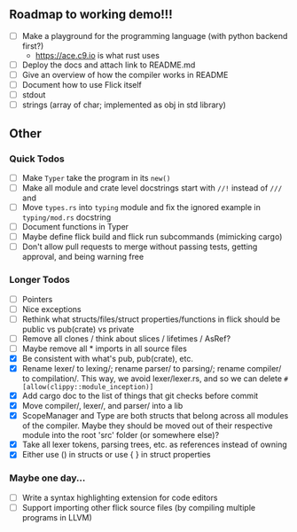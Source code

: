 ## Roadmap to working demo!!!

- [ ] Make a playground for the programming language (with python backend first?)
    - https://ace.c9.io is what rust uses
- [ ] Deploy the docs and attach link to README.md
- [ ] Give an overview of how the compiler works in README
- [ ] Document how to use Flick itself
- [ ] stdout
- [ ] strings (array of char; implemented as obj in std library)

## Other

### Quick Todos

- [ ] Make `Typer` take the program in its `new()`
- [ ] Make all module and crate level docstrings start with `//!` instead of `///` and
- [ ] Move `types.rs` into `typing` module and fix the ignored example in `typing/mod.rs` docstring
- [ ] Document functions in Typer
- [ ] Maybe define flick build and flick run subcommands (mimicking cargo)
- [ ] Don't allow pull requests to merge without passing tests, getting approval, and being warning free

### Longer Todos

- [ ] Pointers
- [ ] Nice exceptions
- [ ] Rethink what structs/files/struct properties/functions in flick should be public vs pub(crate) vs private
- [ ] Remove all clones / think about slices / lifetimes / AsRef?
- [ ] Maybe remove all * imports in all source files
- [x] Be consistent with what's pub, pub(crate), etc.
- [x] Rename lexer/ to lexing/; rename parser/ to parsing/; rename compiler/ to compilation/. This way, we avoid
  lexer/lexer.rs, and so we can delete `#[allow(clippy::module_inception)]`
- [x] Add cargo doc to the list of things that git checks before commit
- [x] Move compiler/, lexer/, and parser/ into a lib
- [x] ScopeManager and Type are both structs that belong across all modules of the compiler. Maybe they should be moved
  out of their respective module into the root 'src' folder (or somewhere else)?
- [x] Take all lexer tokens, parsing trees, etc. as references instead of owning
- [x] Either use () in structs or use { } in struct properties

### Maybe one day...

- [ ] Write a syntax highlighting extension for code editors
- [ ] Support importing other flick source files (by compiling multiple programs in LLVM)

